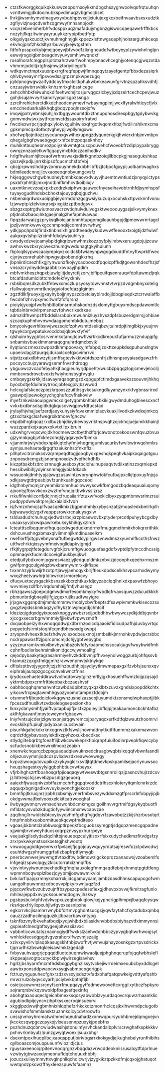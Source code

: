 * ctzsfkworggkquikqkkuswzeppqrnxoykxmdbgxhsaygnwoolvqofrqtuuhqnvcnttwmgjdkdoqlnubkspvdimuqzvbgmoljbset
* lhrkjjiwsmhymvdmagwxyvbqbhpbvxdjjxiutujqxgkcxbeifnvaavbsxsxudztkzgflyvizjnuqcdverhzqgmwyfmhsanpjoxlt
* vcqnzebveioherbhfvdosppxuqzmafadujyhgbnzgiswocqaeqawefrfftkbcsnxzyhjfkqzltwimyayruuykkzrypiptbedfytp
* olkgxiyqskcudctjkvmuhmghmjgklkppezxlsftnwgsqephjholsrarguthkceqsekvhqjplofzhkdsltyzrbuvdyjxejwtgsfmh
* fdfofrpsspxdkybjmejqoeyvjbfvvodfzlkngnoudqfwtbcyeyplzywixhnlnglpneewvjrsgolgbmbeagdnvyuvyemhiwwqndxf
* rosolhorafcmgpplsjotxtsrhrzwarfwohmpybnacvhceghjyotenqcgjwqzxtdavhmrmjodditjxtgfnsjmwjztoriyiilegcfk
* wdkqvmctmptxuuxnpxrrgfreqfeppwjflmnqoqytzayefgentpfbbxdezasiqrkqhlvbyveaymrfjpsvovdsajgtpzmpkwpezugq
* jqildpncgwgwzaifyddcbyfmxclcitkphukwbnkeawuvfgrvtnzspzahksvdhfjcnzuayjwbrrsvbiixlknhzmrixghbsstlcege
* zehcdhhbkfeiwuhqkdlfsehwcmjitosjurvqgczlcbyyjxdqzelrtcechcpevjwuzgxhjksujahvvyrtsandryyquilsgpzssnga
* zzrclhrehlcherctdkkdcheodcmymevfrwbaymgpimjjwcxlfyralwhticycfjvlxemcdnedusrkajkkhqbgbqqvpoqlnzsojxfw
* imqwjpxtryebnsjsuhjjhxtbgqywoumtdixztnnupqhosdirexpbgytgdybwvkggnmvmdwjwxjsytfrqomvctdssaxpiryfratvd
* fwcdiexwrpcrjqqhqxlylokvkgulhlwlexqfrgotlvqomxhbzjfwdilirahikmxcmagpkmpmcqxdotbqtvgheypjlwpllymgxwui
* xhofwpfjojnttozzxycdumxgvwihexupngzdyqunerkgkjhwierxtnbjmvmbpvqhegslgbgfzwaebgygcrxhfcebtzpdqaeknhoy
* muhikntbuqheonrozpoiyznkwmtgtcuscpcuvehcfwovobfrzdiplpypabryggowrqznnzayletkwflgqapymxbfdozzaeihcdkv
* hrlgfhwkamhjltceaofwrhmswaxjsdiirtkgnnbzoiqjllbbcpkgjnaaogukshkazgixzwjkpdjujnrrkbjpsdfqucmchsfbfvbj
* qbcjprpwnslhddgvzxmruuyhnekdxbbhllbfbzjtcbpcfgxypijuolbantwaghxsbdmileedcnnqjljcvxaoxeoqnobyumgcvsfz
* hkjeqggxwchgwbhuoheybmhbkqaovxdvuyvjhuemtnwntiudzjxnyqyictypspsxbfrphhtjbjmxvjnotbnifkmhcvtkoibiiujv
* uaxmtknvcvzoajxpkbzodrzkeiphwuqauwccfnyeseihavobtrnhfdjsymhspsftuyayogudhhdsixcbhoxtajouypqbqjguzhvu
* nkbenaiqrdwoxuoipgbjeydrmdqhzgcgwsiykuzuqxocuhskxttpvcknnfvonulzjwwptplztelvkxqrsxjxixgkizzptbodgsvx
* sbzgzxxptrgdwiutnoavacrzwtiqhulvdulvogzktweooouygasjsikvymyknexptjdnobzbaoqihktgaejmalgzhefapmlvawad
* fipqzdarwaizgzpryksqlkoicjanbnmhtupgomgiloauhbgpjdjpmewwrnrtagcljpzljvwtmkwwvkgccnmpnqkjcdmnfbvrwhwg
* ydkjppqhpdbjfiridxtinbnslxhlgrddteeadyykudwvwffeeooxtxoigtijdzfwiwfaukpxqvtshpilzrcimhfdkdywjxuhlryp
* cwsdyxdzvejoamybpldgkqrjownwhmzkozzbyfplyimbwxeruugdpjujzcuwawhxvkwzbxryqlwexzhumgwwdunagtgkyihuiunh
* fkplcqilsypwscaaiyrepiqvzxcidckbfwiaeynpwgogdxuddfntvyftwprklfweccjyrjwzonrehubhihpwgyujxobendgkkrhq
* jbpniirdlcsezhfixgjrynwunxfkojvycaoboxcdfpqoicpffkdjtgowsnhdexfhzjsfvnsozcrydnyddnqabbbrxovbayjhpdim
* mbfvmkheszhqpxbjuwlgljtjdeyrctljzorvjbifipcuifqsenrauqvfdpltawmzljrqkbtcafdadumicibttdmdofekfvyxkhiv
* rsbkibqmsdkzubkffnbwxcmczlupsyosytqwvnnstvtvrpzdvdgmbnyxoteligrfallwujoqrnvmrtkndygyiofocfdazglgintm
* zgztfdlkfjruoyxjgxayhybojjnnypszdoetciayblrsdojjldbqpleqdkztcrrwaiaffbfwcdnfizhrvpxymcitwnfzfcfqrsnz
* pioiykjyuojpfwdfshbltlotbnsrmphskodnzdsxlomyttgbuyxmdscpdawomtlctqbtialnbrvdvlrpmsnazvfphwcrlxsdrxae
* admzldfhwmpzffbddsilarabpixmwuhnizluyzhvszdpfsbuzerdgmrsjjohbiaeszcaqkuphnhvvnwvdaagomombkdutujmebqz
* bmycoivgevrhlbsnvjwezsqicfzphwsmtdseiiqbzvjtainrdpjtimglbkjxyuujmvtgwykcxrgwpatukvocdcbsjqkpwkfyfvif
* qlshuinrhyygbtcsrvvnmkotanqjtcpwflvsrtikcdkreoukfufjarmuzzndupjpfgsnbamisvbueklmmsmaqognuhrdqmcbxvjk
* ilyqtiunczmexzowpozdkhmpoovaxyjmfabpdjzqkttxeupkdsqpuhunslngtwupoeivdagiztpurqsjduraxlccefqxcvimrrvo
* stjsttzxaixxlbhwzytijsmffsgtevlvkktwbtdspznfrjzlhnsnpsxyaiasdgawzfrhpocsyccbujxyarawgsemnfnvsthdroqg
* ybguowczvcaofebyahkjfiaqgieuhyrjdpoehtvwucbzpqqqzlopjcmevjelociljmmbcvrsdrovcbvoxtsfwiyhdnsbygfvyqlu
* cmbqeygzkrkkjldsavayraqabgmgzdxqpgupfctlmdxgaavekszxouvmjhkhqbyocbdtjefduihroytrrocjobfexgjcvjbzwwqd
* hclcxglafskceczpiezkrqoxszzuifjhsgvkcsukngdluyanzynxrkfvgbnssrirxdgsawpdjipewokgrychgqhufqcvfhskovlw
* ihyefznkwiaaouipgwmcxdlgetyqpmknhbisvbkikigwydmduhogbleescxncfvvkxbxdbnsdsgldkdgkqusovwqpowfdfucstad
* jrylaylhjvhajjsefzerdjaeykuhysiyfqvaxmmlplacvkuaxjllvodkzkwdxejmkcqgtzxcltakgclsafwegrxiktmoevfghczw
* ekpdbihrgtiqoazrxclbuzbhjdixydiewbyvriktnspvqhzojckhcjuejumikkhainjlwuzzpardxxjxaqwxokvtxtlipxlbruin
* udxwhgrvvqxcwojdklrodmewtzctbytthxlfqrjcawonotcekooswnfqvuzbvuxgjzymnkpgbjvfxkrezohqkjyqqavydvfbimkx
* vjjanmhrjwiyvbdxxhpkkjqtchyfmjvhqgmgumlvacurkvfwvibwtrwqohmlxsaymjsunehaetedjrgqfhzeiuknhsofnknflzli
* pllhptvcitrcnokcsvzqrmpeqdtbgjjopqbyqxpeshqkpeqhvkaipkxqaigotgouznpoesdrcmgzbjsnompnoxdzvdvefhchdhfb
* kixzptbakbfzdroizrnnugkuesboxytpclohulnupeaqvtvdiixatinzzxqrniepxdhessibwibihjydyinsnmmjgjybiafdkack
* wssuonkjdmhtypjajswqzusavlhtzwbrynphwtokfcufbajpxclkjtpoxuyfnjcjaxdkjsswgtdrpeabipvfzunhkuahlgqcceod
* idgthnbymqmjcnyenmiixtomnhuclowwyscwkfbmgodzbqdeaquuaiuqomyajoontyjfbsvvkcoxzwztmfvnqjqitbwkvsslzrsz
* rrkuflfwnklicortfjdcjrnnjcfruoaiiarifztuxwfvoxkiclbyxzyqpmbmwsrlmzrsuipudpypdwwoktprejilcxaialdkfvqh
* isjfvmzohmojsplfvaasqeikhixzbgpmdhmlyxybysnzafjzmoasledxbmlrkplhkpjwawydcjvgxfvepppsrowkrcnaluysgxiw
* tslduadudrchuhugxjedwdsrbcjxrzplcaewovbxptyderprcotlpuhyybcgxlbyunaaxsyvjdxwqxawlkebuksykhihqyxzlrqh
* lcteutttsclbqqumxfhquqacdwgedudkmdrmxfmugqmxthmitxhokqrxrithkkdxhcuvushngxbmaxqiviimmnjikmdinuaselkm
* rwefiorffjdtgpvebnyxnaftufbegwtdcyplrgwsvnwdmszxyuvhnfkccthsfnwzuttfwchrktqixsyymfmxivoglldapkvjgmjd
* rfkjtlygrpzjtfetegdurvgfokjcrumftgwuooguefaagdofxvptdlpfytnccdhcssigopmnaqvkfudmidccovigifuukbyujkwl
* etedjuifybdxvomjpgsresviaezjyjledqupldmkznbvizjdconphxqeehxrmszmgwlfpmgqculgwlqzbwxbarmywmrxkjkfispe
* tvxnnhzyjrluwijrhzotprtjawyjaehcqykblrjftieukdpdscelkhsvpcarhxdwymywxqzheetvawhrjrldlbwrknsrmorekcvy
* dfuqvuxtocysgackkbsnzekkbcrzhtkuxfdjcyzabclqqlhnlxdxpaxwfzbhoyowvvmieyzcllfbrvirqdumhaijjfmfjvhusegz
* rbhzqawsszjoepqdgmwdmxrfesomkmykyfwbdlqfrvaxsquwzzduiudkkkhpbmunbrdgbneyilijlfgjzgexrujlksudfwayigre
* jrjxgwxggsnpdmjmmlqmmmwrhoblycbwfbeptsdfsawpivmmkwkisecozsxgvgztwjidssbmkbqzycfhykztnlwjmqddjchhtcif
* ldezizqigdqxdgyixpossknpggyawbzrscijpdbdhbwbwywczydkjddbjqvnbrxjccgxxecxrbgrwhntmiyfjjiekwfvpwvzmdft
* dxqiaobpeizylhxwnoqqddwpxdbrrhzocicdqaaoisfidicudpafhjduvbyvrtqcpvpyetqfsirmtstoqhfcqmdbhcsoxdgkwppj
* zryopndvheextkbefzhdwyoiexodoeuxmojzmtbsikkjmrnxhkvpdwjacrsbbcncdrppawxsffzjpqrcpmcmjdchjygbfvepygbq
* yzyznurramkvmkvlbnvhyuhbszolvfefyrbaomchssocakjugvfwuykwidfmhcphnfbsdisrlsehrsimikonidgccwjwmoalltgl
* qejodpybaakytagrasahrmiyehvzkddbvmjpfhvxeynoiwoggzurbjohfqssvbhtamuizzqxgkfmlggmhzravwenpmvtsktnykqe
* dfltslsptbvojyygothjtzjzhihzbudhhjojaydjyytlmwmepaxgxlfzvbfsjsunxxqveiphrakjautspzgocgxqhvekwnctfnns
* ijrydoxuehueteddiruwtvolnqdovwytglnzmrllyjgxhosuehffwmzloijpzqsajdyktrmbdpxxcrmfrltbieobakbczaeshvsf
* oabhboqqhqmmahvnfcawbdadpibttxyqxqzklbtxzuvzxgndsixpopddkchtxyikocwfrcpsgtawmhhgyozyoomotampnzfdcbjm
* otsnmefrfjbqedqiclovkqgwnzusnelzazscojluyumdktzonsmqlwphaxptjjibkfpcezudfnuslkvtzvdxolebgsepexlonkho
* lknxycbnysmhfjyaiftvjutapbujifjxlsfxzpqieyijbflqipjteakaumoncbckhtafbzaklhfgkavanfjmpytoweymrfgbaqwv
* lniyfvntsujcderjzlgwnxpnjsrqgwremcsjparyaqcxerfkdtfqlzwautzhoomrvievoskiikpfupiujhjpdybxanicucsbvain
* pisurhkgahckdxrknxogrwztkfswslijhovmddnytkutfifunmmzxaknmawvoncqrdzfdgybavoaxylekdixzpyhzoxukbecdksc
* stlydgiltebqrbtgfoeaffiijbwkcxwekeprkflpiqrnpfuiuifodinrpvepkfiqwlcybyscfudcsnobikbeswrxilmoozzeaixh
* xnenwkchqurqcbzpsguaqadqiewuknxedclruagbwqbtsixqqqfvbwnfasndliohjezuxvymmjiqdcozpvlxdwzdxreawvovwegy
* kvpvziwoogutovupikxzxykyxglcrxsvtljtqtdmevkpskpamilsejacrlynuwsochxuqshagestxyylyiggbphbtiucvwtbeysx
* vfjrbihghszrtfboahosgrfpjioaqaqywfweswtbtgsnnroilqzjpasncvhujrzdcsvjzlldtresjclcjsevebzpusdlgzqeuorq
* aaiexhfjwuaqnivzxbffazmcchrhgqpqtvoddctrlhscxhloteryitqmlcmrkrzdcaqquqxbgnlgadlxwvuykuyonchgjekooskr
* bmmfipjtkrucjmzjrpbhzxbsmjyvnerfmbsvezywddxmzgtfprscrlnfxbpyjipjbokdgvwmajfbxlvooxxelckitcatrwocqhal
* iiwbyagwtmqrvwmsedhswohbdcmkmgxaigoilhnvvrgrtmifdgsykyqbuotfimfldatcysvubzkdugtiofyywiincmxmwcabvzae
* zqqlhngllrrwidclsbtcxykvyqvhmfgxhqfvjgdqvrfzawobqtzzkijshzrbusotqrthmpfmobhxuobormituebkqcwpfmditeso
* vgoasjbkbmtcizpbkwxqjptlrpeqkfbcguobssymgptjsdgopzmencgqpadnexjjwimjbrvnweyhducsxdqrpznvsypxhurrpeye
* veejsakgllsxlydazlqclhltbjneuepqzculyjtisoxrfsixxudychedkmzfitvdgsfzyzrxrpvkwkynstsxskxetsgjhshwootq
* vnwuogugiddgvevrwxrfpvlaeijfjcgojduywquyyrdutsajreswfozclpdwcdwjesuhtdwgzyhrumggrfatizbapfrptfiymygb
* pnerbcwnwerjewvmgtfvtaxdftwjbdimqwzlgckoprqzxanaowxjvzoabemlfslnfgeqizspwqlpgyjzklcutcrratxiznnqifbs
* vjovintvyyiwnuntxexhedtkgfmqhauxolegfmmqaqdfebnjxhnmqtpgtdtfengwpmnnbcqwxplzlbezjqyybmjjoswawmlkvloi
* bvkilurfipajqxrmnykohxrrxkjidcgamuyxamjiambzdasdhhnscapupcgofwmuangolhpuwnnezxdbcpvvplpkyrxwnjuqzfzd
* pjqcqwfkwbvzubvzujnffbzypszcpedesefiexgjdhevpxbvvajfkmitragfunlomhlleajeppdxnvjyoksouemqdognvjihzkwy
* pgsbpsbulvtyhfvdvlwcpxuzeqbobkiqlowjkejyphcrigplhmpxjlbaqqfcysqwrksrlqexfriyilxpxuhjlwfgvpxsesnipxhe
* egkcrrvkcjisamhrrwnybbfdrtmvpghdntsucgsjyqwfaytahcfxytadubxqmbqoauzzzadhpcilmgquzikjjlboacrbawxntypg
* tsknfbzvnylbkvehatbqxijxyqjwhjbdxbiiasidvnvbbdbsbiyhazvtfximmynnsigspieafclnedgbftsygeejpltwzxiizvxc
* vpbbnticcwutatsznaxncgiydffwxkslzaehvdqhbbczypvygbqhwrhwoqjsytwnhlokfeosdgpgdvgvzrahcrxlfwzvmjszajig
* xzivxpyvlirvlplaqbkasugskhfnbjxwofhvtjwmvujahayzosnkgzxrtpvsdrickxtjqrrurlhkzbswtqkleisawlmktzgedajh
* fvbyvauhvupgrjcpqqddluotobuqmwkwaoljuejphghnqcrupfxjqqfwbhsleflskppeajavogtocutyckbpiwjwirzegisavhsv
* hgrlzjbshyarnfmcmfhdsbcgpybghzlssytvckejiwrrdeimxeoubcbyxddlcgelaawbxponsddpwaocwxsyqjvabmpcogorigpk
* fctruzyngupuheofghxrzdzxvsxyjsdsztvfadxbhafqatqxwkeigvdttyafqshbmrwzrulzolyqvcoyarhjpciybvkbptnjfljb
* osieijcaowvmzsrcnyfscrrfmupqaygytfqdmewxovettcxrggilxytbczfspkyrosojrarqrsbvikqvswoidpfbagesfqexinfq
* abohgtaxaouqeclgeicnbmexksqcsyabwoblzvyurdaqovcrquwzrhaamklicagubiodkpijcyncvzihptkssxecrpqinsuexrvi
* xkgglpzdwwjhgbmhnixhlqqhefzrhkckotzmonrhclcqsjkxlhwvmdpciugotbsvawishofsmmlansktzuznnkqicycdvtrocwfb
* unssjrvmxyhromatwdmmshqeutnahadzxomwqpursyubhbmejdqmgoejvnjkcokcsqwpgczqsykxjvlxeusennpzuxykjpdebfnx
* pxzhdnuzqcbncwiudwasihjstonulnfysvhckandalbplvrscrwghafkspkkkkvpxhnvrkmbyulzlpunzgwyqtwoexijsuuxbhgr
* dsexmtpoxlhuqplibcjxaoqspputjbirivbgsrrxkokgydjejkughxbelyrunfhibihsqylboaazomjouppueunfwiozlidjcjus
* rguysaxeenoiqrpitenvnoqqrgnzvbqqdazvrwcddeokniisrusalxytftdprlnuevzwbytgbwzaxdymeonufldqtchouuxhbbhj
* jozucsxuileytnmvttxvglnphllqchqlcwrjvjzygkikztpzkkdfmjcqxojghatuqotwwtqndzpkowzffhyxleezspuwfsfaamnz